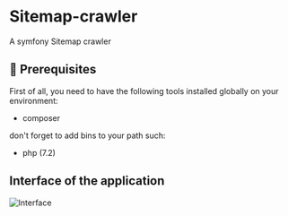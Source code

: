 # Sitemap-crawler
A symfony Sitemap crawler

## 🔧 Prerequisites

First of all, you need to have the following tools installed globally on your environment:

  * composer

don't forget to add bins to your path such:

  * php (7.2)

## Interface of the application
![Interface](https://github.com/vints24/sitemap-crawler/blob/master/public/interface.png)
